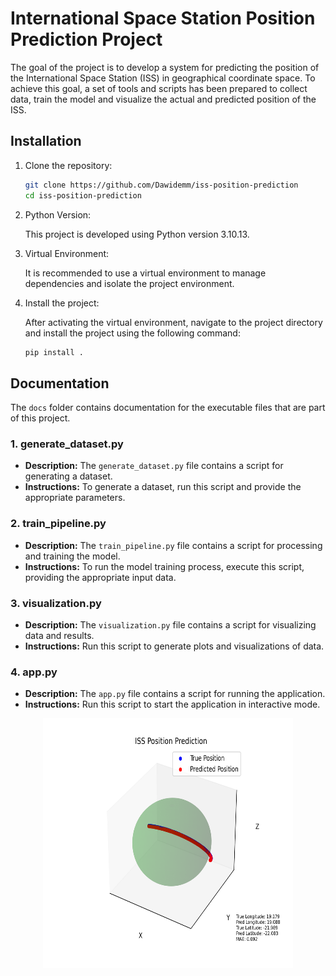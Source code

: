 # International Space Station Position Prediction Project

The goal of the project is to develop a system for predicting the position of the International Space Station (ISS) in geographical coordinate space. To achieve this goal, a set of tools and scripts has been prepared to collect data, train the model and visualize the actual and predicted position of the ISS.

## Installation

1. Clone the repository:

    ```bash
    git clone https://github.com/Dawidemm/iss-position-prediction
    cd iss-position-prediction
    ```

2. Python Version:

   This project is developed using Python version 3.10.13.

3. Virtual Environment:

   It is recommended to use a virtual environment to manage dependencies and isolate the project environment.

4. Install the project:

    After activating the virtual environment, navigate to the project directory and install the project using the following command:

    ```bash
    pip install .
    ```

## Documentation

The `docs` folder contains documentation for the executable files that are part of this project.

### 1. generate_dataset.py

- **Description:** The `generate_dataset.py` file contains a script for generating a dataset.
- **Instructions:** To generate a dataset, run this script and provide the appropriate parameters.

### 2. train_pipeline.py

- **Description:** The `train_pipeline.py` file contains a script for processing and training the model.
- **Instructions:** To run the model training process, execute this script, providing the appropriate input data.

### 3. visualization.py

- **Description:** The `visualization.py` file contains a script for visualizing data and results.
- **Instructions:** Run this script to generate plots and visualizations of data.

### 4. app.py

- **Description:** The `app.py` file contains a script for running the application.
- **Instructions:** Run this script to start the application in interactive mode.

<p align='center'>
    <img src='images/iss_visualization.png' alt='Real-time Visualization' width='400' height='400'>
</p>